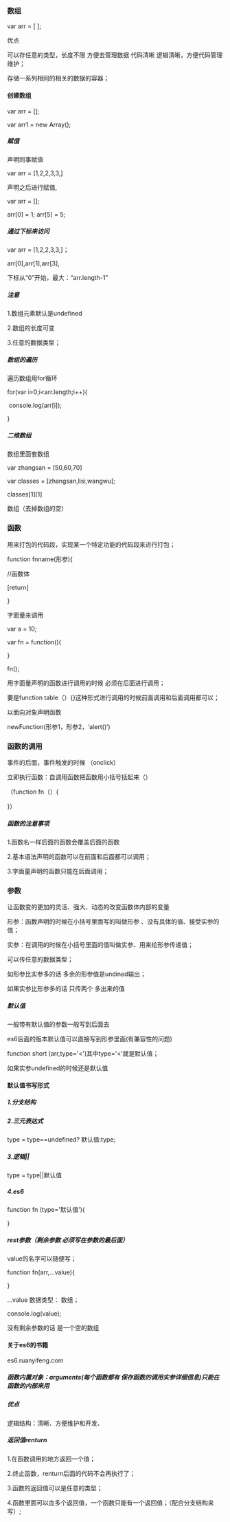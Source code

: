 ### 数组

var arr = [ ];

优点

可以存任意的类型，长度不限 方便去管理数据 代码清晰 逻辑清晰，方便代码管理维护；

存储一系列相同的相关的数据的容器；



#### 创建数组

var arr = [];

var arr1 = new Array();

##### 赋值

声明同事赋值

var arr = [1,2,2,3,3,]

声明之后进行赋值,

var arr = [];

arr[0] = 1; arr[5] = 5;

##### 通过下标来访问

var arr = [1,2,2,3,3,]；

arr[0],arr[1],arr[3],

下标从“0”开始，最大：“arr.length-1”

##### 注意

1.数组元素默认是undefined

2.数组的长度可变

3.任意的数据类型；

##### 数组的遍历

遍历数组用for循环

for(var i=0;i<arr.length;i++){

​	console.log(arr[i]);

}

##### 二维数组

数组里面套数组

var zhangsan = [50,60,70]

var classes = [zhangsan,lisi,wangwu];

classes[1][1]

数组（去掉数组的空）

### 函数

用来打包的代码段，实现某一个特定功能的代码段来进行打包；

function fnname(形参){

//函数体

[return]

}

字面量来调用

var a = 10;

var fn = function(){

}

fn();

用字面量声明的函数进行调用的时候 必须在后面进行调用；

要是function table（）{}这种形式进行调用的时候前面调用和后面调用都可以；

以面向对象声明函数

newFunction(形参1，形参2，‘alert()’)

### 函数的调用

事件的后面，事件触发的时候  （onclick）

立即执行函数：自调用函数把函数用小括号括起来（）

（function fn（）{

}）

##### 函数的注意事项

1.函数名一样后面的函数会覆盖后面的函数

2.基本语法声明的函数可以在前面和后面都可以调用；

3.字面量声明的函数只能在后面调用；



### 参数

让函数变的更加的灵活、强大、动态的改变函数体内部的变量

形参：函数声明的时候在小括号里面写的叫做形参 、没有具体的值、接受实参的值；

实参：在调用的时候在小括号里面的值叫做实参、用来给形参传递值；

可以传任意的数据类型；

如形参比实参多的话 多余的形参值是undined输出；

如果实参比形参多的话 只传两个  多出来的值

##### 默认值

一般带有默认值的参数一般写到后面去

es6后面的版本默认值可以直接写到形参里面(有兼容性的问题)

function short (arr,type='<')其中type='<'就是默认值；

如果实参undefined的时候还是默认值

#### 默认值书写形式

##### 1.分支结构

##### 2.三元表达式

type = type==undefined? 默认值:type;

##### 3.逻辑||

type = type||默认值

##### 4.es6

function fn (type='默认值'){

}

##### rest参数（剩余参数 必须写在参数的最后面）

value的名字可以随便写；

function fn(arr,...value){

}

...value 数据类型：  数组；

console.log(value);

没有剩余参数的话  是一个空的数组  

#### 关于es6的书籍

es6.ruanyifeng.com

##### 函数内置对象：arguments(每个函数都有  保存函数的调用实参详细信息)只能在函数的内部来用

##### 优点

逻辑结构：清晰、方便维护和开发、

##### 返回值renturn

1.在函数调用的地方返回一个值；

2.终止函数，renturn后面的代码不会再执行了；

3.函数的返回值可以是任意的类型；

4.函数里面可以血多个返回值，一个函数只能有一个返回值；（配合分支结构来写）;

